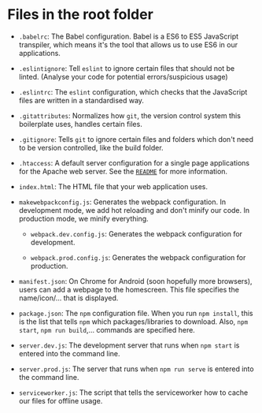 # Files in the root folder

* `.babelrc`: The Babel configuration. Babel is a ES6 to ES5 JavaScript transpiler, which means it's the tool that allows us to use ES6 in our applications.

* `.eslintignore`: Tell `eslint` to ignore certain files that should not be linted. (Analyse your code for potential errors/suspicious usage)

* `.eslintrc`: The `eslint` configuration, which checks that the JavaScript files are written in a standardised way.

* `.gitattributes`: Normalizes how `git`, the version control system this boilerplate uses, handles certain files.

* `.gitignore`: Tells `git` to ignore certain files and folders which don't need to be version controlled, like the build folder.

* `.htaccess`: A default server configuration for a single page applications for the Apache web server. See the [`README`](README.md) for more information.

* `index.html`: The HTML file that your web application uses.

* `makewebpackconfig.js`: Generates the webpack configuration. In development mode, we add hot reloading and don't minify our code. In production mode, we minify everything.

  * `webpack.dev.config.js`: Generates the webpack configuration for development.

  * `webpack.prod.config.js`: Generates the webpack configuration for production.

* `manifest.json`: On Chrome for Android (soon hopefully more browsers), users can add a webpage to the homescreen. This file specifies the name/icon/... that is displayed.

* `package.json`: The `npm` configuration file. When you run `npm install`, this is the list that tells `npm` which packages/libraries to download. Also, `npm start`, `npm run build`,... commands are specified here.

* `server.dev.js`: The development server that runs when `npm start` is entered into the command line.

* `server.prod.js`: The server that runs when `npm run serve` is entered into the command line.

* `serviceworker.js`: The script that tells the serviceworker how to cache our files for offline usage.
